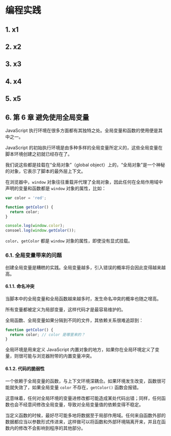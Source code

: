 # 编程实践

## 1. x1

## 2. x2

## 3. x3

## 4. x4

## 5. x5

## 6. 第 6 章 避免使用全局变量

JavaScript 执行环境在很多方面都有其独特之处。全局变量和函数的使用便是其中之一。

JavaScript 的初始执行环境是由多种多样的全局变量所定义的，这些全局变量在脚本环境创建之初就已经存在了。

我们说这些都是挂载在“全局对象”（global object）上的，“全局对象”是一个神秘的对象，它表示了脚本的最外层上下文。

在浏览器中，`window` 对象往往重载并代理了全局对象，因此任何在全局作用域中声明的变量和函数都是 `window` 对象的属性，比如：

```javascript
var color = 'red';

function getColor() {
  return color;
}

console.log(window.color);
consoel.log(window.getColor());
```

`color`、`getColor` 都是 `window` 对象的属性，即使没有显式挂载。

### 6.1. 全局变量带来的问题

创建全局变量是糟糕的实践。全局变量越多，引入错误的概率将会因此变得越来越高。

#### 6.1.1. 命名冲突

当脚本中的全局变量和全局函数越来越多时，发生命名冲突的概率也随之增高。

所有变量都被定义为局部变量，这样代码才是最容易维护的。

全局函数、全局变量如果分隔到不同的文件，其依赖关系很难追踪到：

```javascript
function getColor() {
  return color; // color 是哪里来的？
}
```

全局环境是用来定义 JavaScript 内置对象的地方，如果你在全局环境定义了变量，则很可能与浏览器附带的内置变量冲突。

#### 6.1.2. 代码的脆弱性

一个依赖于全局变量的函数，与上下文环境深耦合。如果环境发生改变，函数很可能就失效了，如果全局变量 `color` 不存在，`getColor()` 函数会报错。

这意味着，任何对全局环境的变量进修改都可能造成某处代码出错；同样，任何函数也会不经意间修改全局变量，导致对全局变量值的依赖变得不稳定。

当定义函数的时候，最好尽可能多地将数据至于局部作用域。任何来自函数外部的数据都应当以参数形式传进来，这样做可以将函数和外部环境隔离开来，并且在函数内的修改不会影响到程序的其他部分。